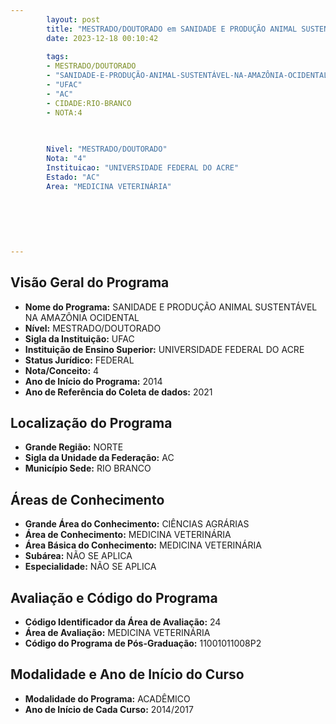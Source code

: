 ```yaml
---
        layout: post
        title: "MESTRADO/DOUTORADO em SANIDADE E PRODUÇÃO ANIMAL SUSTENTÁVEL NA AMAZÔNIA OCIDENTAL na UFAC  "
        date: 2023-12-18 00:10:42
     
        tags:
        - MESTRADO/DOUTORADO
        - "SANIDADE-E-PRODUÇÃO-ANIMAL-SUSTENTÁVEL-NA-AMAZÔNIA-OCIDENTAL"
        - "UFAC"
        - "AC"
        - CIDADE:RIO-BRANCO
        - NOTA:4
        
       

        Nivel: "MESTRADO/DOUTORADO"
        Nota: "4"
        Instituicao: "UNIVERSIDADE FEDERAL DO ACRE"
        Estado: "AC"
        Area: "MEDICINA VETERINÁRIA"
        
        
        
        
        
        
---
```

## Visão Geral do Programa
- **Nome do Programa:** SANIDADE E PRODUÇÃO ANIMAL SUSTENTÁVEL NA AMAZÔNIA OCIDENTAL
- **Nível:** MESTRADO/DOUTORADO
- **Sigla da Instituição:** UFAC
- **Instituição de Ensino Superior:** UNIVERSIDADE FEDERAL DO ACRE
- **Status Jurídico:** FEDERAL
- **Nota/Conceito:** 4
- **Ano de Início do Programa:** 2014
- **Ano de Referência do Coleta de dados:** 2021

## Localização do Programa
- **Grande Região:** NORTE
- **Sigla da Unidade da Federação:** AC
- **Município Sede:** RIO BRANCO

## Áreas de Conhecimento
- **Grande Área do Conhecimento:** CIÊNCIAS AGRÁRIAS
- **Área de Conhecimento:** MEDICINA VETERINÁRIA
- **Área Básica do Conhecimento:** MEDICINA VETERINÁRIA
- **Subárea:** NÃO SE APLICA
- **Especialidade:** NÃO SE APLICA

## Avaliação e Código do Programa
- **Código Identificador da Área de Avaliação:** 24
- **Área de Avaliação:** MEDICINA VETERINÁRIA
- **Código do Programa de Pós-Graduação:** 11001011008P2


## Modalidade e Ano de Início do Curso
- **Modalidade do Programa:** ACADÊMICO
- **Ano de Início de Cada Curso:** 2014/2017

